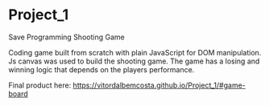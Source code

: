 # Project_1

Save Programming Shooting Game

Coding game built from scratch with plain JavaScript for DOM manipulation. Js canvas was used to build the shooting game. The game has a losing and winning logic that depends on the players performance.

Final product here: https://vitordalbemcosta.github.io/Project_1/#game-board
